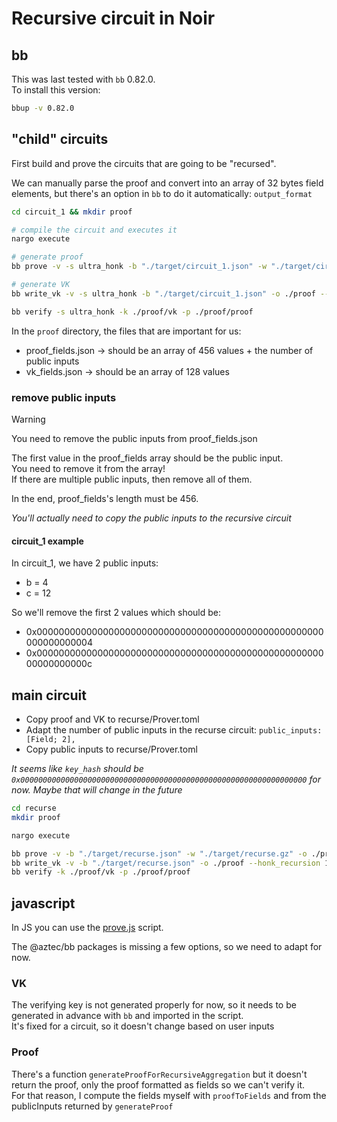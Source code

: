# Recursive circuit in Noir

## bb

This was last tested with `bb` 0.82.0.  
To install this version:

```bash
bbup -v 0.82.0
```

## "child" circuits

First build and prove the circuits that are going to be "recursed".

We can manually parse the proof and convert into an array of 32 bytes field elements, but there's an option in `bb` to do it automatically: `output_format`

```bash
cd circuit_1 && mkdir proof

# compile the circuit and executes it
nargo execute

# generate proof
bb prove -v -s ultra_honk -b "./target/circuit_1.json" -w "./target/circuit_1.gz" -o ./proof --output_format bytes_and_fields --honk_recursion 1 --recursive --init_kzg_accumulator

# generate VK
bb write_vk -v -s ultra_honk -b "./target/circuit_1.json" -o ./proof --output_format bytes_and_fields --honk_recursion 1 --init_kzg_accumulator

bb verify -s ultra_honk -k ./proof/vk -p ./proof/proof
```

In the `proof` directory, the files that are important for us:

- proof_fields.json -> should be an array of 456 values + the number of public inputs
- vk_fields.json -> should be an array of 128 values

### remove public inputs

> [!WARNING]
> You need to remove the public inputs from proof_fields.json

The first value in the proof_fields array should be the public input.  
You need to remove it from the array!  
If there are multiple public inputs, then remove all of them.

In the end, proof_fields's length must be 456.

_You'll actually need to copy the public inputs to the recursive circuit_

#### circuit_1 example

In circuit_1, we have 2 public inputs:

- b = 4
- c = 12

So we'll remove the first 2 values which should be:

- 0x0000000000000000000000000000000000000000000000000000000000000004
- 0x000000000000000000000000000000000000000000000000000000000000000c

## main circuit

- Copy proof and VK to recurse/Prover.toml
- Adapt the number of public inputs in the recurse circuit: `public_inputs: [Field; 2],`
- Copy public inputs to recurse/Prover.toml

_It seems like `key_hash` should be `0x0000000000000000000000000000000000000000000000000000000000000000` for now. Maybe that will change in the future_

```bash
cd recurse
mkdir proof

nargo execute

bb prove -v -b "./target/recurse.json" -w "./target/recurse.gz" -o ./proof --recursive
bb write_vk -v -b "./target/recurse.json" -o ./proof --honk_recursion 1
bb verify -k ./proof/vk -p ./proof/proof
```

## javascript

In JS you can use the [prove.js](./prove.js) script.

The @aztec/bb packages is missing a few options, so we need to adapt for now.

### VK

The verifying key is not generated properly for now, so it needs to be generated in advance with `bb` and imported in the script.  
It's fixed for a circuit, so it doesn't change based on user inputs

### Proof

There's a function `generateProofForRecursiveAggregation` but it doesn't return the proof, only the proof formatted as fields so we can't verify it.  
For that reason, I compute the fields myself with `proofToFields` and from the publicInputs returned by `generateProof`

